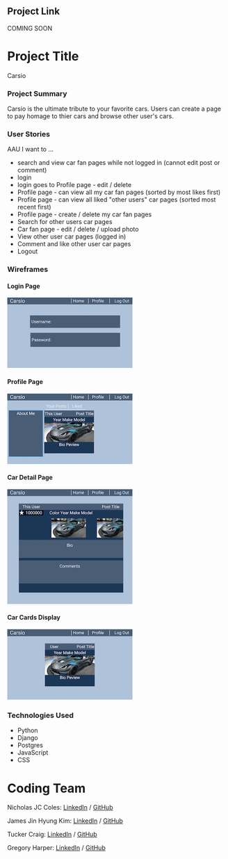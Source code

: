 ## Project Link

COMING SOON

# Project Title

Carsio

### Project Summary

Carsio is the ultimate tribute to your favorite cars. Users can create a page to pay homage to thier cars and browse other user's cars.

### User Stories

AAU I want to ...

- search and view car fan pages while not logged in (cannot edit post or comment)
- login
- login goes to Profile page - edit / delete
- Profile page - can view all my car fan pages (sorted by most likes first)
- Profile page - can view all liked "other users" car pages (sorted most recent first)
- Profile page - create / delete my car fan pages
- Search for other users car pages
- Car fan page - edit / delete / upload photo
- View other user car pages (logged in)
- Comment and like other user car pages
- Logout

### Wireframes

#### Login Page

![Image of login page wireframe](main_app/static/images/login.jpeg)

#### Profile Page

![Image of profile page wireframe](main_app/static/images/profile.jpeg)

#### Car Detail Page

![Image of car detail page wireframe](main_app/static/images/car_page.jpeg)

#### Car Cards Display

![Image of car card display wireframe](main_app/static/images/car_card.jpeg)

### Technologies Used

- Python
- Django
- Postgres
- JavaScript
- CSS

# Coding Team

Nicholas JC Coles: <a href="https://www.linkedin.com/in/nicholas-jc-coles-314495a6/" target="_blank">LinkedIn</a> / <a href="https://github.com/jcoles1155" target="_blank">GitHub</a>

James Jin Hyung Kim: <a href="https://www.linkedin.com/in/jinhkim87/" target="_blank">LinkedIn</a> / <a href="https://github.com/jinhkim87" target="_blank">GitHub</a>

Tucker Craig: <a href="https://www.linkedin.com/in/tucker-m-craig/" target="_blank">LinkedIn</a> / <a href="https://github.com/TuckTuckC" target="_blank">GitHub</a>

Gregory Harper: <a href="https://www.linkedin.com/in/gregory-harper-71592067/" target="_blank">LinkedIn</a> / <a href="https://github.com/gharper235" target="_blank">GitHub</a>
